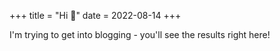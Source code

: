 +++
title = "Hi 👋"
date = 2022-08-14
+++

I'm trying to get into blogging - you'll see the results right here!